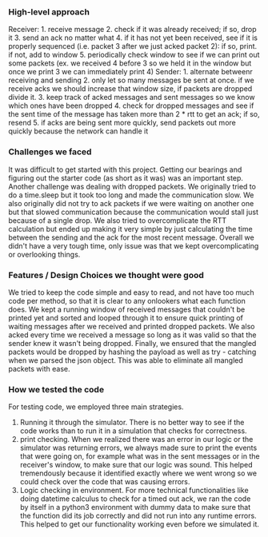 ### High-level approach
  Receiver:
    1. receive message
    2. check if it was already received; if so, drop it
    3. send an ack no matter what
    4. if it has not yet been received, see if it is properly sequenced (i.e. packet 3 after we 
       just acked packet 2): if so, print. if not, add to window
    5. periodically check window to see if we can print out some packets (ex. we received 4 before 3
       so we held it in the window but once we print 3 we can immediately print 4)
  Sender:
    1. alternate betweenr receiving and sending
    2. only let so many messages be sent at once. if we receive acks we should increase that window
       size, if packets are dropped divide it.
    3. keep track of acked messages and sent messages so we know which ones have been dropped
    4. check for dropped messages and see if the sent time of the message has taken more than 2 * rtt
       to get an ack; if so, resend
    5. if acks are being sent more quickly, send packets out more quickly because the network can handle it
  
### Challenges we faced
  It was difficult to get started with this project. Getting our bearings and figuring out the 
  starter code (as short as it was) was an important step.
  Another challenge was dealing with dropped packets. We originally tried to do a time.sleep but it
  took too long and made the communication slow. We also originally did not try to ack packets if we were waiting on another one
  but that slowed communication because the communication would stall just because of a single drop.
  We also tried to overcomplicate the RTT calculation but ended up making it very simple by just
  calculating the time between the sending and the ack for the most recent message. Overall we didn't
  have a very tough time, only issue was that we kept overcomplicating or overlooking things.

### Features / Design Choices we thought were good
  We tried to keep the code simple and easy to read, and not have too much code per method, so that
  it is clear to any onlookers what each function does. 
  We kept a running window of received messages that couldn't be printed yet and sorted and looped
  through it to ensure quick printing of waiting messages after we received and printed dropped packets.
  We also acked every time we received a message so long as it was valid so that the sender knew it
  wasn't being dropped.
  Finally, we ensured that the mangled packets would be dropped by hashing the payload as well as
  try - catching when we parsed the json object. This was able to eliminate all mangled packets with ease.

### How we tested the code
  For testing code, we employed three main strategies.
  1. Running it through the simulator. There is no better way to see if the code works than to run
  it in a simulation that checks for correctness.
  2. print checking. When we realized there was an error in our logic or the simulator was returning
  errors, we always made sure to print the events that were going on, for example what was in the sent messages or in the receiver's window,
  to make sure that our logic was sound. This helped tremendously because it identified exactly where we went wrong so we could
  check over the code that was causing errors.
  3. Logic checking in environment. For more technical functionalities like doing datetime calculus
  to check for a timed out ack, we ran the code by itself in a python3 environment with dummy data
  to make sure that the function did its job correctly and did not run into any runtime errors. 
  This helped to get our functionality working even before we simulated it.
